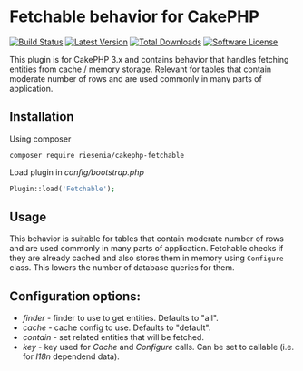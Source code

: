 # Fetchable behavior for CakePHP

[![Build Status](https://img.shields.io/travis/riesenia/cakephp-fetchable/master.svg?style=flat-square)](https://travis-ci.org/riesenia/cakephp-fetchable)
[![Latest Version](https://img.shields.io/packagist/v/riesenia/cakephp-fetchable.svg?style=flat-square)](https://packagist.org/packages/riesenia/cakephp-fetchable)
[![Total Downloads](https://img.shields.io/packagist/dt/riesenia/cakephp-fetchable.svg?style=flat-square)](https://packagist.org/packages/riesenia/cakephp-fetchable)
[![Software License](https://img.shields.io/badge/license-MIT-brightgreen.svg?style=flat-square)](LICENSE)

This plugin is for CakePHP 3.x and contains behavior that handles fetching entities
from cache / memory storage. Relevant for tables that contain moderate number of rows
and are used commonly in many parts of application.

## Installation

Using composer

```
composer require riesenia/cakephp-fetchable
```

Load plugin in *config/bootstrap.php*

```php
Plugin::load('Fetchable');
```

## Usage

This behavior is suitable for tables that contain moderate number of rows
and are used commonly in many parts of application. Fetchable checks if they are
already cached and also stores them in memory using `Configure` class. This lowers
the number of database queries for them.

## Configuration options:

* *finder* - finder to use to get entities. Defaults to "all".
* *cache* - cache config to use. Defaults to "default".
* *contain* - set related entities that will be fetched.
* *key* - key used for *Cache* and *Configure* calls. Can be set to callable (i.e. for *I18n* dependend data).
